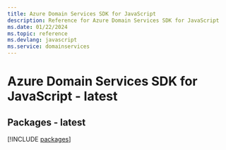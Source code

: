 ```yaml
---
title: Azure Domain Services SDK for JavaScript
description: Reference for Azure Domain Services SDK for JavaScript
ms.date: 01/22/2024
ms.topic: reference
ms.devlang: javascript
ms.service: domainservices
---
```

# Azure Domain Services SDK for JavaScript - latest
## Packages - latest
[!INCLUDE [packages](domain-services-index.md)]